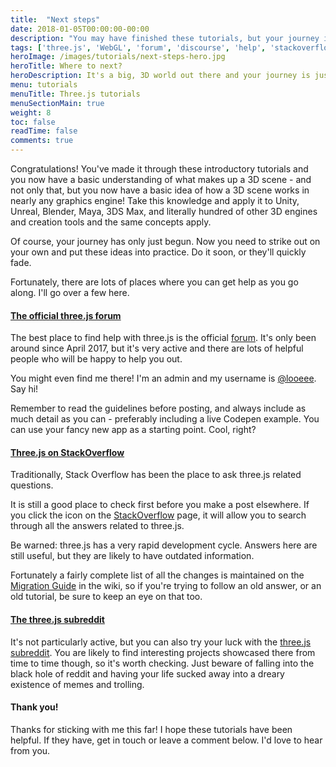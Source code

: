```yaml
---
title:  "Next steps"
date: 2018-01-05T00:00:00-00:00
description: "You may have finished these tutorials, but your journey into 3D is just starting! Here we'll cover all the best places on the web to ask for help with three.js, including the official forum, reddit and StackOverflow"
tags: ['three.js', 'WebGL', 'forum', 'discourse', 'help', 'stackoverflow', 'reddit', 'subreddit', 'github' ]
heroImage: /images/tutorials/next-steps-hero.jpg
heroTitle: Where to next?
heroDescription: It's a big, 3D world out there and your journey is just beginning
menu: tutorials
menuTitle: Three.js tutorials
menuSectionMain: true
weight: 8
toc: false
readTime: false
comments: true
---
```

Congratulations! You've made it through these introductory tutorials and you now have a basic understanding of what makes up a 3D scene - and not only that, but you now have a basic idea of how a 3D scene works in nearly any graphics engine! Take this knowledge and apply it to Unity, Unreal, Blender, Maya, 3DS Max, and literally hundred of other 3D engines and creation tools and the same concepts apply.

Of course, your journey has only just begun. Now you need to strike out on your own and put these ideas into practice. Do it soon, or they'll quickly fade.

Fortunately, there are lots of places where you can get help as you go along. I'll go over a few here.

#### [The official three.js forum](https://discourse.threejs.org/)

The best place to find help with three.js is the official [forum](https://discourse.threejs.org/). It's only been around since April 2017, but it's very active and there are lots of helpful people who will be happy to help you out.

You might even find me there! I'm an admin and my username is [@looeee](https://discourse.threejs.org/u/looeee/activity). Say hi!

Remember to read the guidelines before posting, and always include as much detail as you can - preferably including a live Codepen example. You can use your fancy new app as a starting point. Cool, right?

#### [Three.js on StackOverflow](https://stackoverflow.com/questions/tagged/three.js?sort=votes)

Traditionally, Stack Overflow has been the place to ask three.js related questions.

It is still a good place to check first before you make a post elsewhere. If you click the <span class="fa fa-fw fa-search" aria-hidden="true"></span> icon on the [StackOverflow](https://stackoverflow.com/questions/tagged/three.js?sort=votes) page, it will allow you to search through all the answers related to three.js.

Be warned: three.js has a very rapid development cycle. Answers here are still useful, but they are likely to have outdated information.

Fortunately a fairly complete list of all the changes is maintained on the [Migration Guide](https://github.com/mrdoob/three.js/wiki/Migration-Guide) in the wiki, so if you're trying to follow an old answer, or an old tutorial, be sure to keep an eye on that too.

#### [The three.js subreddit](https://www.reddit.com/r/threejs)

It's not particularly active, but you can also try your luck with the [three.js subreddit](https://www.reddit.com/r/threejs). You are likely to find interesting projects showcased there from time to time though, so it's worth checking. Just beware of falling into the black hole of reddit and having your life sucked away into a dreary existence of memes and trolling.

#### Thank you!

Thanks for sticking with me this far! I hope these tutorials have been helpful.
If they have, get in touch or leave a comment below. I'd love to hear from you.